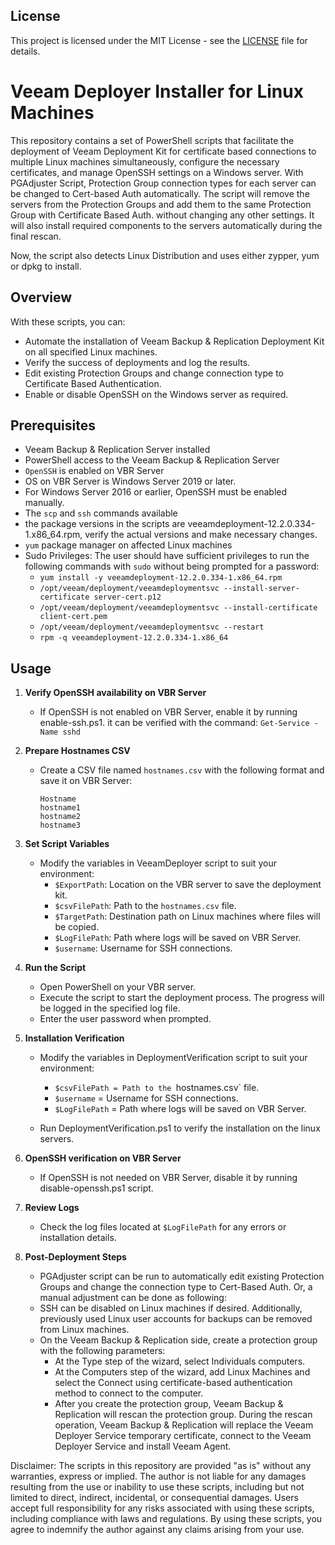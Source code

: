 ## License

This project is licensed under the MIT License - see the [LICENSE](LICENSE) file for details.

# Veeam Deployer Installer for Linux Machines

This repository contains a set of PowerShell scripts that facilitate the deployment of Veeam Deployment Kit for certificate based connections to multiple Linux machines simultaneously, configure the necessary certificates, and manage OpenSSH settings on a Windows server. With PGAdjuster Script, Protection Group connection types for each server can be changed to Cert-based Auth automatically. The script will remove the servers from the Protection Groups and add them to the same Protection Group with Certificate Based Auth. without changing any other settings. It will also install required components to the servers automatically during the final rescan.

Now, the script also detects Linux Distribution and uses either zypper, yum or dpkg to install. 

## Overview

With these scripts, you can:
- Automate the installation of Veeam Backup & Replication Deployment Kit on all specified Linux machines.
- Verify the success of deployments and log the results.
- Edit existing Protection Groups and change connection type to Certificate Based Authentication.
- Enable or disable OpenSSH on the Windows server as required.
  
## Prerequisites

- Veeam Backup & Replication Server installed
- PowerShell access to the Veeam Backup & Replication Server
- `OpenSSH` is enabled on VBR Server
- OS on VBR Server is Windows Server 2019 or later.
- For Windows Server 2016 or earlier, OpenSSH must be enabled manually.
- The `scp` and `ssh` commands available
- the package versions in the scripts are veeamdeployment-12.2.0.334-1.x86_64.rpm, verify the actual versions and make necessary changes.
- `yum` package manager on affected Linux machines
- Sudo Privileges: The user should have sufficient privileges to run the following commands with `sudo` without being prompted for a password:
  - `yum install -y veeamdeployment-12.2.0.334-1.x86_64.rpm`
  - `/opt/veeam/deployment/veeamdeploymentsvc --install-server-certificate server-cert.p12`
  - `/opt/veeam/deployment/veeamdeploymentsvc --install-certificate client-cert.pem`
  - `/opt/veeam/deployment/veeamdeploymentsvc --restart`
  - `rpm -q veeamdeployment-12.2.0.334-1.x86_64`

## Usage

1. **Verify OpenSSH availability on VBR Server**
   - If OpenSSH is not enabled on VBR Server, enable it by running enable-ssh.ps1.
     it can be verified with the command:     `Get-Service -Name sshd`

2. **Prepare Hostnames CSV**
   - Create a CSV file named `hostnames.csv` with the following format and save it on VBR Server:
     ```
     Hostname
     hostname1
     hostname2
     hostname3
     ```

3. **Set Script Variables**
   - Modify the variables in VeeamDeployer script to suit your environment:
     - `$ExportPath`: Location on the VBR server to save the deployment kit.
     - `$csvFilePath`: Path to the `hostnames.csv` file.
     - `$TargetPath`: Destination path on Linux machines where files will be copied.
     - `$LogFilePath`: Path where logs will be saved on VBR Server.
     - `$username`: Username for SSH connections.

4. **Run the Script**
   - Open PowerShell on your VBR server.
   - Execute the script to start the deployment process. The progress will be logged in the specified log file.
   - Enter the user password when prompted.
  
5. **Installation Verification**
   - Modify the variables in DeploymentVerification script to suit your environment:
      - `$csvFilePath = Path to the `hostnames.csv` file.
      - `$username` = Username for SSH connections.
      - `$LogFilePath` = Path where logs will be saved on VBR Server.

   - Run DeploymentVerification.ps1 to verify the installation on the linux servers.
     
6. **OpenSSH verification on VBR Server**
   - If OpenSSH is not needed on VBR Server, disable it by running disable-openssh.ps1 script.
   
7. **Review Logs**
   - Check the log files located at `$LogFilePath` for any errors or installation details.

8. **Post-Deployment Steps**
   - PGAdjuster script can be run to automatically edit existing Protection Groups and change the connection type to Cert-Based Auth. Or, a manual adjustment can be done as following:
   - SSH can be disabled on Linux machines if desired. Additionally, previously used Linux user accounts for backups can be removed from Linux machines.
   - On the Veeam Backup & Replication side, create a protection group with the following parameters:
     - At the Type step of the wizard, select Individuals computers.
     - At the Computers step of the wizard, add Linux Machines and select the Connect using certificate-based authentication method to connect to the computer.
     - After you create the protection group, Veeam Backup & Replication will rescan the protection group. During the rescan operation, Veeam Backup & Replication will replace the Veeam Deployer Service temporary certificate, connect to the Veeam Deployer Service and install Veeam Agent.
    
Disclaimer: The scripts in this repository are provided "as is" without any warranties, express or implied. The author is not liable for any damages resulting from the use or inability to use these scripts, including but not limited to direct, indirect, incidental, or consequential damages. Users accept full responsibility for any risks associated with using these scripts, including compliance with laws and regulations. By using these scripts, you agree to indemnify the author against any claims arising from your use.
